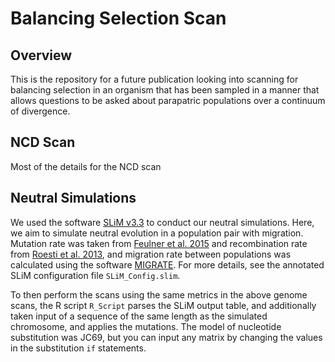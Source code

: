 # Balancing Selection Scan
## Overview

This is the repository for a future publication looking into scanning for balancing selection in an organism that has been sampled in a manner that allows questions to be asked about parapatric populations over a continuum of divergence. 

## NCD Scan

Most of the details for the NCD scan 

## Neutral Simulations

We used the software [SLiM v3.3](https://messerlab.org/slim/) to conduct our neutral simulations. Here, we aim to simulate neutral evolution in a population pair with migration. Mutation rate was taken from [Feulner et al. 2015](https://journals.plos.org/plosgenetics/article?id=10.1371/journal.pgen.1004966) and recombination rate from [Roesti et al. 2013](https://onlinelibrary.wiley.com/doi/full/10.1111/mec.12322), and migration rate between populations was calculated using the software [MIGRATE](https://peterbeerli.com/migrate-html5/index.html). For more details, see the annotated SLiM configuration file ```SLiM_Config.slim```. 

To then perform the scans using the same metrics in the above genome scans, the R script ```R_Script``` parses the SLiM output table, and additionally taken input of a sequence of the same length as the simulated chromosome, and applies the mutations. The model of nucleotide substitution was JC69, but you can input any matrix by changing the values in the substitution ```if``` statements. 
